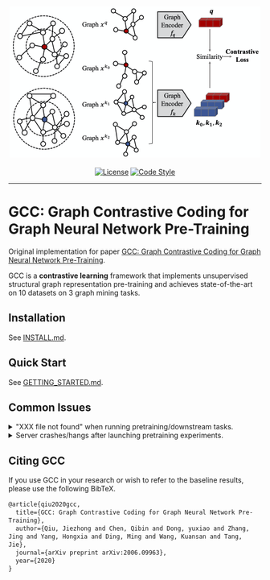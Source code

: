 <p align="center">
  <img src="fig.png" width="500">
  <br />
  <br />
  <a href="https://github.com/THUDM/GCC/blob/master/LICENSE"><img alt="License" src="https://img.shields.io/github/license/THUDM/GCC" /></a>
  <a href="https://github.com/ambv/black"><img alt="Code Style" src="https://img.shields.io/badge/code%20style-black-000000.svg" /></a>
</p>

-------------------------------------

# GCC: Graph Contrastive Coding for Graph Neural Network Pre-Training

Original implementation for paper [GCC: Graph Contrastive Coding for Graph Neural Network Pre-Training](https://arxiv.org/abs/2006.09963).

GCC is a **contrastive learning** framework that implements unsupervised structural graph representation pre-training and achieves state-of-the-art on 10 datasets on 3 graph mining tasks.

## Installation

See [INSTALL.md](INSTALL.md).

## Quick Start

See [GETTING_STARTED.md](GETTING_STARTED.md).

## Common Issues

<details>
<summary>
"XXX file not found" when running pretraining/downstream tasks.
</summary>
<br/>
Please make sure you've downloaded the pretraining dataset or downstream task datasets according to GETTING_STARTED.md.
</details>

<details>
<summary>
Server crashes/hangs after launching pretraining experiments.
</summary>
<br/>
In addition to GPU, our pretraining stage requires a lot of computation resources, including CPU and RAM. If this happens, it usually means the CPU/RAM is exhausted on your machine. You can decrease `--num-workers` (number of dataloaders using CPU) and `--num-copies` (number of datasets copies residing in RAM). With the lowest profile, try `--num-workers 1 --num-copies 1`.

If this still fails, please upgrade your machine :). In the meanwhile, you can still download our pretrained model and evaluate it on downstream tasks.
</details>

## Citing GCC

If you use GCC in your research or wish to refer to the baseline results, please use the following BibTeX.

```
@article{qiu2020gcc,
  title={GCC: Graph Contrastive Coding for Graph Neural Network Pre-Training},
  author={Qiu, Jiezhong and Chen, Qibin and Dong, yuxiao and Zhang, Jing and Yang, Hongxia and Ding, Ming and Wang, Kuansan and Tang, Jie},
  journal={arXiv preprint arXiv:2006.09963},
  year={2020}
}
```
